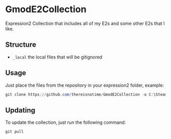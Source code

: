 # GmodE2Collection

Expression2 Collection that includes all of my E2s and some other E2s that I like.

## Structure

- `_local` the local files that will be gitignored

## Usage

Just place the files from the repository in your expression2 folder, example:

```powershell
git clone https://github.com/thereisnotime/GmodE2Collection -o C:\SteamLibrary\steamapps\common\GarrysMod\garrysmod\data\expression2
```

## Updating

To update the collection, just run the following command:

```powershell
git pull
```

